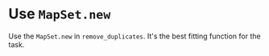 # Use `MapSet.new`

Use the `MapSet.new` in `remove_duplicates`. It's the best fitting function for the task.